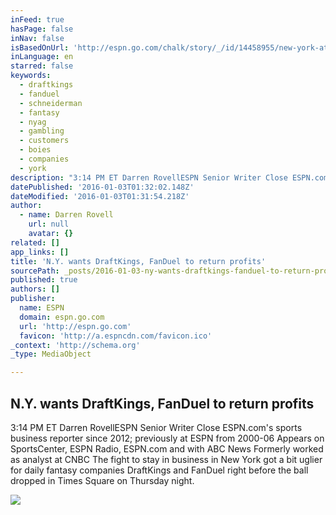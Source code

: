 ```yaml
---
inFeed: true
hasPage: false
inNav: false
isBasedOnUrl: 'http://espn.go.com/chalk/story/_/id/14458955/new-york-attorney-general-wants-draftkings-fanduel-return-profits'
inLanguage: en
starred: false
keywords:
  - draftkings
  - fanduel
  - schneiderman
  - fantasy
  - nyag
  - gambling
  - customers
  - boies
  - companies
  - york
description: "3:14 PM ET Darren RovellESPN Senior Writer Close ESPN.com's sports business reporter since 2012; previously at ESPN from 2000-06 Appears on SportsCenter, ESPN Radio, ESPN.com and with ABC News Formerly worked as analyst at CNBC The fight to stay in business in New York got a bit uglier for daily fantasy companies DraftKings and FanDuel right before the ball dropped in Times Square on Thursday night."
datePublished: '2016-01-03T01:32:02.148Z'
dateModified: '2016-01-03T01:31:54.218Z'
author:
  - name: Darren Rovell
    url: null
    avatar: {}
related: []
app_links: []
title: 'N.Y. wants DraftKings, FanDuel to return profits'
sourcePath: _posts/2016-01-03-ny-wants-draftkings-fanduel-to-return-profits.md
published: true
authors: []
publisher:
  name: ESPN
  domain: espn.go.com
  url: 'http://espn.go.com'
  favicon: 'http://a.espncdn.com/favicon.ico'
_context: 'http://schema.org'
_type: MediaObject

---
```

<article style=""><h1>N.Y. wants DraftKings, FanDuel to return profits</h1><p>3:14 PM ET Darren RovellESPN Senior Writer Close ESPN.com's sports business reporter since 2012; previously at ESPN from 2000-06 Appears on SportsCenter, ESPN Radio, ESPN.com and with ABC News Formerly worked as analyst at CNBC The fight to stay in business in New York got a bit uglier for daily fantasy companies DraftKings and FanDuel right before the ball dropped in Times Square on Thursday night.</p><img src="https://s3-us-west-2.amazonaws.com/the-grid-img/p/aca10d23bf420da260f9e7578ea3ac30343ef3a5.jpg" /></article>